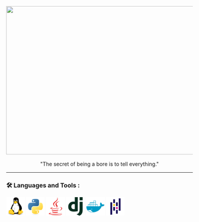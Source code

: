 <div id="header" align="center">
  <img src="https://media.giphy.com/media/POU01YSFVn8zK/giphy.gif" width="800" height="400" frameBorder="0" allowFullScreen><p><a>"The secret of being a bore is to tell everything."  </br></p></a>
  </div>



---

### :hammer_and_wrench: Languages and Tools : 
<div> 
  <img src="https://github.com/devicons/devicon/blob/master/icons/linux/linux-original.svg" width="50" height="50" frameBorder="0" allowFullScreen>
 
  <img src="https://github.com/devicons/devicon/blob/master/icons/python/python-original.svg" width="50" height="50" frameBorder="0" allowFullScreen>
  <img src="https://github.com/devicons/devicon/blob/master/icons/java/java-plain.svg" width="50" height="50" frameBorder="0" allowFullScreen>
  <img src="https://github.com/devicons/devicon/blob/master/icons/django/django-plain.svg" width="50" height="50" frameBorder="0" allowFullScreen>
  <img src="https://github.com/devicons/devicon/blob/master/icons/docker/docker-plain.svg" width="50" height="50" frameBorder="0" allowFullScreen>
  <img src="https://github.com/devicons/devicon/blob/master/icons/pandas/pandas-original.svg" width="50" height="50 frameBorder="0" allowFullScreen>
        
</div>


<!--
**updatedelete/updatedelete** is a ✨ _special_ ✨ repository because its `README.md` (this file) appears on your GitHub profile.

Here are some ideas to get you started:

- 🔭 I’m currently working on ...
- 🌱 I’m currently learning ...
- 👯 I’m looking to collaborate on ...
- 🤔 I’m looking for help with ...
- 💬 Ask me about ...
- 📫 How to reach me: ...
- 😄 Pronouns: ...
- ⚡ Fun fact: ...
-->
